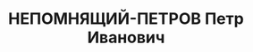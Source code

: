 ---
title: НЕПОМНЯЩИЙ-ПЕТРОВ Петр Иванович
description: '1900 р., м. Херсон, росіянин, з службовців, чл. ВКП(б), освіта середня,
  директор Дніпропетровського театру російської драми.

  27.11.1937 р.звинувачений у належності до к/рев. організації, розстріляний 28.11.1937
  р.

  Реабілітований 15.12.1956 р.'
---